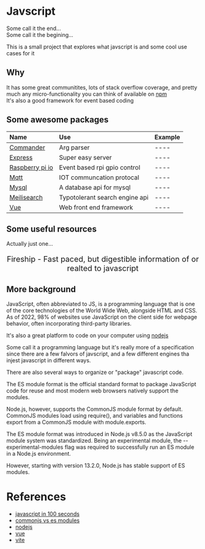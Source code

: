 # Javscript

Some call it the end...   
Some call it the begining...

This is a small project that explores what javscript is and some cool use cases for it

## Why 
It has some great communitites, lots of stack overflow coverage, and pretty much any micro-functionality you can think of available on [npm](https://www.npmjs.com)  
It's also a good framework for event based coding

## Some awesome packages
| Name                                                        | Use                            | Example                      |
| :----                                                       | :----                          | ----                         |
| [Commander](https://www.npmjs.com/package/commander)        | Arg parser                     | ----                         |
| [Express](https://www.npmjs.com/package/express)            | Super easy server              | ----                         |
| [Raspberry pi io](https://www.npmjs.com/package/onoff)      | Event based rpi gpio control   | ----                         |
| [Mqtt](https://www.npmjs.com/package/mqtt)                  | IOT communcation protocal      | ----                         |
| [Mysql](https://www.npmjs.com/package/mysql)                | A database api for mysql       | ----                         |
| [Meilisearch](https://www.npmjs.com/package/meilisearch)    | Typotolerant search engine api | ----                         |
| [Vue](https://vuejs.org/guide/introduction.html#what-is-vue)| Web front end framework        | ----                         |

## Some useful resources
Actually just one...
<p align="center">
    <p style="font-size: 20px;" align="center">
        <a>Fireship</a> - Fast paced, but digestible information of or realted to javascript
    </p>
</p>

## More background
JavaScript, often abbreviated to JS, is a programming language that is one of the core technologies of the World Wide Web, alongside HTML and CSS. As of 2022, 98% of websites use JavaScript on the client side for webpage behavior, often incorporating third-party libraries.

It's also a great platform to code on your computer using [nodejs](https://nodejs.org/en/)

Some call it a programming language but it's really more of a specification since there are a few falvors of javscript, and a few different engines tha injest javascript in different ways. 

There are also several ways to organize or "package" javascript code. 

The ES module format is the official standard format to package JavaScript code for reuse and most modern web browsers natively support the modules.

Node.js, however, supports the CommonJS module format by default. CommonJS modules load using require(), and variables and functions export from a CommonJS module with module.exports.

The ES module format was introduced in Node.js v8.5.0 as the JavaScript module system was standardized. Being an experimental module, the --experimental-modules flag was required to successfully run an ES module in a Node.js environment.

However, starting with version 13.2.0, Node.js has stable support of ES modules.

# References
- [javascript in 100 seconds](https://www.youtube.com/watch?v=DHjqpvDnNGE)
- [commonjs vs es modules](https://blog.logrocket.com/commonjs-vs-es-modules-node-js/)
- [nodejs](https://nodejs.org/en/)
- [vue]()
- [vite]()
